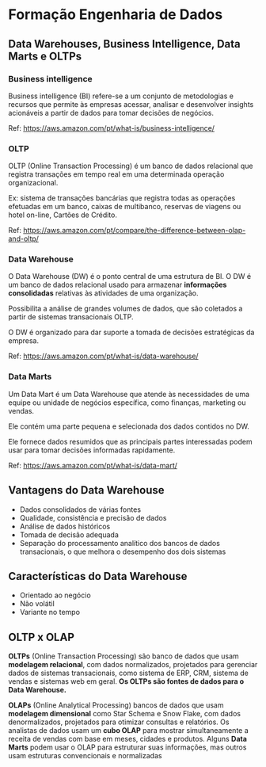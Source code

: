 # Formação Engenharia de Dados

## Data Warehouses, Business Intelligence, Data Marts e OLTPs

### Business intelligence
Business intelligence (BI) refere-se a um conjunto de metodologias e recursos que permite às empresas acessar, analisar e desenvolver insights acionáveis a partir de dados para tomar decisões de negócios.

Ref: https://aws.amazon.com/pt/what-is/business-intelligence/

### OLTP
OLTP (Online Transaction Processing) é um banco de dados relacional que registra transações em tempo real em uma determinada operação organizacional. 

Ex: sistema de transações bancárias que registra todas as operações efetuadas em um banco, caixas de multibanco, reservas de viagens ou hotel on-line, Cartões de Crédito.

Ref: https://aws.amazon.com/pt/compare/the-difference-between-olap-and-oltp/

### Data Warehouse
O Data Warehouse (DW) é o ponto central de uma estrutura de BI. O DW é um banco de dados relacional usado para armazenar **informações consolidadas** relativas às atividades de uma organização.

Possibilita a análise de grandes volumes de dados, que são coletados a partir de sistemas transacionais OLTP.

O DW é organizado para dar suporte a tomada de decisões estratégicas da empresa.

Ref: https://aws.amazon.com/pt/what-is/data-warehouse/

### Data Marts
Um Data Mart é um Data Warehouse que atende às necessidades de uma equipe ou unidade de negócios específica, como finanças, marketing ou vendas.

Ele contém uma parte pequena e selecionada dos dados contidos no DW.

Ele fornece dados resumidos que as principais partes interessadas podem usar para tomar decisões informadas rapidamente.

Ref: https://aws.amazon.com/pt/what-is/data-mart/

## Vantagens do Data Warehouse
- Dados consolidados de várias fontes
- Qualidade, consistência e precisão de dados
- Análise de dados históricos
- Tomada de decisão adequada
- Separação do processamento analítico dos bancos de dados transacionais, o que melhora o desempenho dos dois sistemas

## Características do Data Warehouse
- Orientado ao negócio
- Não volátil
- Variante no tempo

## OLTP x OLAP

**OLTPs** (Online Transaction Processing) são banco de dados que usam **modelagem relacional**, com dados normalizados, projetados para gerenciar dados de sistemas transacionais, como sistema de ERP, CRM, sistema de vendas e sistemas web em geral. **Os OLTPs são fontes de dados para o Data Warehouse.**

**OLAPs** (Online Analytical Processing) bancos de dados que usam **modelagem dimensional** como Star Schema e Snow Flake, com dados denormalizados, projetados para otimizar consultas e relatórios. Os analistas de dados usam um **cubo OLAP** para mostrar simultaneamente a receita de vendas com base em meses, cidades e produtos. Alguns **Data Marts** podem usar o OLAP para estruturar suas informações, mas outros usam estruturas convencionais e normalizadas
